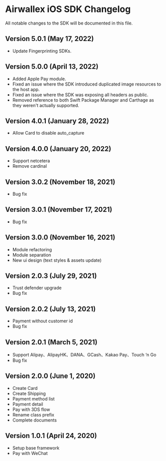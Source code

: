 # Airwallex iOS SDK Changelog
All notable changes to the SDK will be documented in this file.

## Version 5.0.1 (May 17, 2022)
- Update Fingerprinting SDKs.

## Version 5.0.0 (April 13, 2022)
- Added Apple Pay module.
- Fixed an issue where the SDK introduced duplicated image resources to the host app.
- Fixed an issue where the SDK was exposing all headers as public.
- Removed reference to both Swift Package Manager and Carthage as they weren't actually supported.

## Version 4.0.1 (January 28, 2022)
- Allow Card to disable auto_capture

## Version 4.0.0 (January 20, 2022)
- Support netcetera
- Remove cardinal

## Version 3.0.2 (November 18, 2021)
- Bug fix

## Version 3.0.1 (November 17, 2021)
- Bug fix

## Version 3.0.0 (November 16, 2021)
- Module refactoring
- Module separation
- New ui design (text styles & assets update)

## Version 2.0.3 (July 29, 2021)
- Trust defender upgrade
- Bug fix

## Version 2.0.2 (July 13, 2021)
- Payment without customer id
- Bug fix

## Version 2.0.1 (March 5, 2021)
- Support Alipay、AlipayHK、DANA、GCash、Kakao Pay、Touch ‘n Go
- Bug fix

## Version 2.0.0 (June 1, 2020)
- Create Card
- Create Shipping
- Payment method list
- Payment detail
- Pay with 3DS flow
- Rename class prefix
- Complete documents

## Version 1.0.1 (April 24, 2020)
- Setup base framework
- Pay with WeChat
